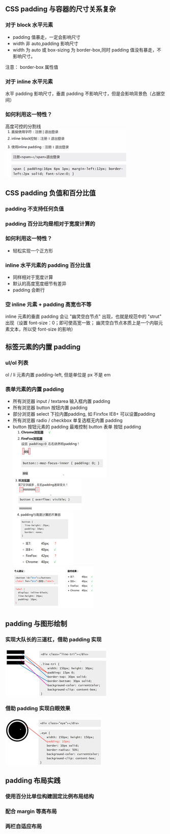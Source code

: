 ## CSS padding 与容器的尺寸关系复杂
### 对于 block 水平元素

* padding 值暴走，一定会影响尺寸
* width 非 auto,padding 影响尺寸
* width 为 auto 或 box-sizing 为 border-box,同时 padding 值没有暴走，不影响尺寸。 

注意： border-box 属性值

### 对于 inline 水平元素
水平 padding 影响尺寸，垂直 padding 不影响尺寸，但是会影响背景色（占据空间）

### 如何利用这一特性？
高度可控的分割线  
![实现高度可控的分割线](./padding1.png)


## CSS padding 负值和百分比值
### padding 不支持任何负值
### padding 百分比均是相对于宽度计算的

### 如何利用这一特性？

* 轻松实现一个正方形

### inline 水平元素的 padding  百分比值

* 同样相对于宽度计算
* 默认的高度宽度细节有差异
* padding 会断行

### 空 inline 元素 + padding 高宽也不等
inline 元素的垂直 padding 会让 "幽灵空白节点" 出现，也就是规范中的 "strut" 出现（设置 font-size：0；即可使高宽一致；
幽灵空白节点本质上是一个内联元素文本，所以受 font-size 的影响）


## 标签元素的内置 padding 
### ul/ol 列表
ol / li 元素内置 padding-left, 但是单位是 px 不是 em

### 表单元素的内置 padding

* 所有浏览器 input / textarea 输入框内置 padding 
* 所有浏览器 button 按钮内置 padding
* 部分浏览器 select 下拉内置padding, 如 Firxfox IE8+ 可以设置padding
* 所有浏览器 radio / checkbox 单复选框无内置 padding
* button 按钮元素的 padding 最难控制
button 表单 按钮 padding  
![button 表单 按钮 padding](./padding2.png)  
![button 表单 按钮 padding](./padding3.png)  
![button 表单 按钮 padding](./padding4.png)  
![button 表单 按钮 padding](./padding5.png)  


## padding 与图形绘制
### 实现大队长的三道杠，借助 padding 实现
![padding图形绘制1](./padding6.png)  

### 借助 padding 实现白眼效果
![padding图形绘制2](./padding7.png)  


## padding 布局实践
### 使用百分比单位构建固定比例布局结构
### 配合 margin 等高布局
### 两栏自适应布局


